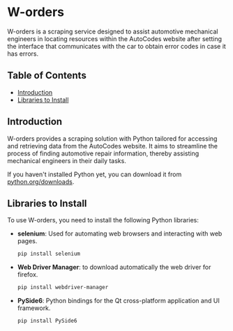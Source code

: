 # W-orders

W-orders is a scraping service designed to assist automotive mechanical engineers in locating resources within the AutoCodes website after setting the interface that communicates with the car to obtain error codes in case it has errors.

## Table of Contents
- [Introduction](#introduction)
- [Libraries to Install](#libraries-to-install)

## Introduction

W-orders provides a scraping solution with Python tailored for accessing and retrieving data from the AutoCodes website. It aims to streamline the process of finding automotive repair information, thereby assisting mechanical engineers in their daily tasks.

If you haven't installed Python yet, you can download it from [python.org/downloads](https://www.python.org/downloads/).

## Libraries to Install

To use W-orders, you need to install the following Python libraries:

- **selenium**: Used for automating web browsers and interacting with web pages.
   ```bash
   pip install selenium

- **Web Driver Manager**: to download automatically the web driver for firefox.
   ```bash
   pip install webdriver-manager

- **PySide6**: Python bindings for the Qt cross-platform application and UI framework.
   ```bash
   pip install PySide6